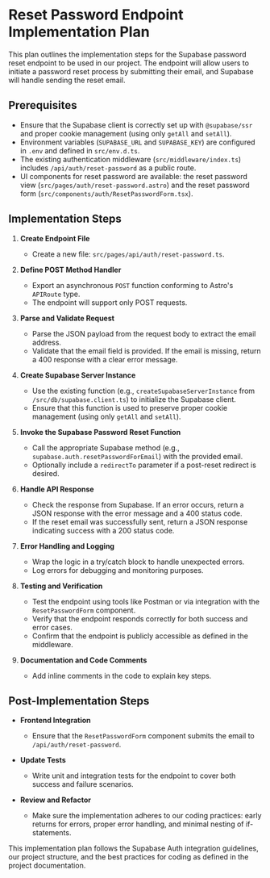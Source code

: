 # Reset Password Endpoint Implementation Plan

This plan outlines the implementation steps for the Supabase password reset endpoint to be used in our project. The endpoint will allow users to initiate a password reset process by submitting their email, and Supabase will handle sending the reset email.

## Prerequisites

- Ensure that the Supabase client is correctly set up with `@supabase/ssr` and proper cookie management (using only `getAll` and `setAll`).
- Environment variables (`SUPABASE_URL` and `SUPABASE_KEY`) are configured in `.env` and defined in `src/env.d.ts`.
- The existing authentication middleware (`src/middleware/index.ts`) includes `/api/auth/reset-password` as a public route.
- UI components for reset password are available: the reset password view (`src/pages/auth/reset-password.astro`) and the reset password form (`src/components/auth/ResetPasswordForm.tsx`).

## Implementation Steps

1. **Create Endpoint File**

   - Create a new file: `src/pages/api/auth/reset-password.ts`.

2. **Define POST Method Handler**

   - Export an asynchronous `POST` function conforming to Astro's `APIRoute` type.
   - The endpoint will support only POST requests.

3. **Parse and Validate Request**

   - Parse the JSON payload from the request body to extract the email address.
   - Validate that the email field is provided. If the email is missing, return a 400 response with a clear error message.

4. **Create Supabase Server Instance**

   - Use the existing function (e.g., `createSupabaseServerInstance` from `/src/db/supabase.client.ts`) to initialize the Supabase client.
   - Ensure that this function is used to preserve proper cookie management (using only `getAll` and `setAll`).

5. **Invoke the Supabase Password Reset Function**

   - Call the appropriate Supabase method (e.g., `supabase.auth.resetPasswordForEmail`) with the provided email.
   - Optionally include a `redirectTo` parameter if a post-reset redirect is desired.

6. **Handle API Response**

   - Check the response from Supabase. If an error occurs, return a JSON response with the error message and a 400 status code.
   - If the reset email was successfully sent, return a JSON response indicating success with a 200 status code.

7. **Error Handling and Logging**

   - Wrap the logic in a try/catch block to handle unexpected errors.
   - Log errors for debugging and monitoring purposes.

8. **Testing and Verification**

   - Test the endpoint using tools like Postman or via integration with the `ResetPasswordForm` component.
   - Verify that the endpoint responds correctly for both success and error cases.
   - Confirm that the endpoint is publicly accessible as defined in the middleware.

9. **Documentation and Code Comments**
   - Add inline comments in the code to explain key steps.

## Post-Implementation Steps

- **Frontend Integration**

  - Ensure that the `ResetPasswordForm` component submits the email to `/api/auth/reset-password`.

- **Update Tests**

  - Write unit and integration tests for the endpoint to cover both success and failure scenarios.

- **Review and Refactor**
  - Make sure the implementation adheres to our coding practices: early returns for errors, proper error handling, and minimal nesting of if-statements.

This implementation plan follows the Supabase Auth integration guidelines, our project structure, and the best practices for coding as defined in the project documentation.
